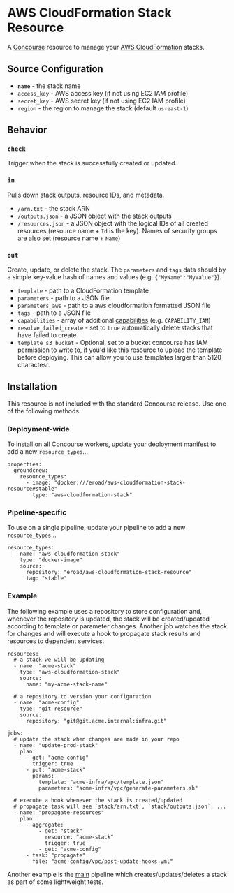 # AWS CloudFormation Stack Resource

A [Concourse](http://concourse.ci) resource to manage your [AWS CloudFormation](http://aws.amazon.com/cloudformation/) stacks.


## Source Configuration

 * **`name`** - the stack name
 * `access_key` - AWS access key (if not using EC2 IAM profile)
 * `secret_key` - AWS secret key (if not using EC2 IAM profile)
 * `region` - the region to manage the stack (default `us-east-1`)


## Behavior

### `check`

Trigger when the stack is successfully created or updated.


### `in`

Pulls down stack outputs, resource IDs, and metadata.

 * `/arn.txt` - the stack ARN
 * `/outputs.json` - a JSON object with the stack [outputs](http://docs.aws.amazon.com/AWSCloudFormation/latest/UserGuide/outputs-section-structure.html)
 * `/resources.json` - a JSON object with the logical IDs of all created resources (resource name + `Id` is the key). Names of security groups are also set (resource name + `Name`)


### `out`

Create, update, or delete the stack. The `parameters` and `tags` data should by a simple key-value hash of names and values (e.g. `{"MyName":"MyValue"}`).

 * `template` - path to a CloudFormation template
 * `parameters` - path to a JSON file
 * `parameters_aws` - path to a aws cloudformation formatted JSON file
 * `tags` - path to a JSON file
 * `capabilities` - array of additional [capabilities](http://docs.aws.amazon.com/AWSCloudFormation/latest/APIReference/API_CreateStack.html) (e.g. `CAPABILITY_IAM`)
 * `resolve_failed_create` - set to `true` automatically delete stacks that have failed to create
 * `template_s3_bucket` - Optional, set to a bucket concourse has IAM permission to write to, if you'd like this resource to upload the template before deploying. This can allow you to use templates larger than 5120 charactesr.


## Installation

This resource is not included with the standard Concourse release. Use one of the following methods.


### Deployment-wide

To install on all Concourse workers, update your deployment manifest to add a new `resource_types`...

    properties:
      groundcrew:
        resource_types:
          - image: "docker:///eroad/aws-cloudformation-stack-resource#stable"
            type: "aws-cloudformation-stack"


### Pipeline-specific

To use on a single pipeline, update your pipeline to add a new `resource_types`...

    resource_types:
      - name: "aws-cloudformation-stack"
        type: "docker-image"
        source:
          repository: "eroad/aws-cloudformation-stack-resource"
          tag: "stable"


### Example

The following example uses a repository to store configuration and, whenever the repository is updated, the stack will be created/updated according to template or parameter changes. Another job watches the stack for changes and will execute a hook to propagate stack results and resources to dependent services.

    resources:
      # a stack we will be updating
      - name: "acme-stack"
        type: "aws-cloudformation-stack"
        source:
          name: "my-acme-stack-name"
      
      # a repository to version your configuration
      - name: "acme-config"
        type: "git-resource"
        source:
          repository: "git@git.acme.internal:infra.git"
    
    jobs:
      # update the stack when changes are made in your repo
      - name: "update-prod-stack"
        plan:
          - get: "acme-config"
            trigger: true
          - put: "acme-stack"
            params:
              template: "acme-infra/vpc/template.json"
              parameters: "acme-infra/vpc/generate-parameters.sh"
      
      # execute a hook whenever the stack is created/updated
      # propagate task will see `stack/arn.txt`, `stack/outputs.json`, ...
      - name: "propagate-resources"
        plan:
          - aggregate:
              - get: "stack"
                resource: "acme-stack"
                trigger: true
              - get: "acme-config"
          - task: "propagate"
            file: "acme-config/vpc/post-update-hooks.yml"

Another example is the [main](./ci/pipelines/main.yml) pipeline which creates/updates/deletes a stack as part of some lightweight tests.
